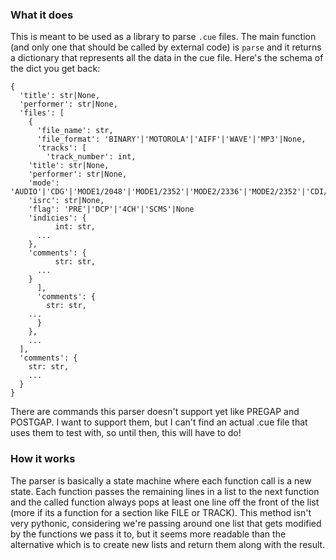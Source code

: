 ### What it does

This is meant to be used as a library to parse `.cue` files. The main function (and only one that should be called by external code) is `parse` and it returns a dictionary that represents all the data in the cue file. Here's the schema of the dict you get back:

```
{
  'title': str|None,
  'performer': str|None,
  'files': [
    {
      'file_name': str,
      'file_format': 'BINARY'|'MOTOROLA'|'AIFF'|'WAVE'|'MP3'|None,
      'tracks': [
        'track_number': int,
	'title': str|None,
	'performer': str|None,
	'mode': 'AUDIO'|'CDG'|'MODE1/2048'|'MODE1/2352'|'MODE2/2336'|'MODE2/2352'|'CDI/2336'|'CDI/2352',
	'isrc': str|None,
	'flag': 'PRE'|'DCP'|'4CH'|'SCMS'|None
	'indicies': {
          int: str,
	  ...
	},
	'comments': {
          str: str,
	  ...
	}
      ],
      'comments': {
        str: str,
	...
      }
    },
    ...
  ],
  'comments': {
    str: str,
    ...
  }
}
```

There are commands this parser doesn't support yet like PREGAP and POSTGAP. I want to support them, but I can't find an actual .cue file that uses them to test with, so until then, this will have to do!

### How it works

The parser is basically a state machine where each function call is a new state. Each function passes the remaining lines in a list to the next function and the called function always pops at least one line off the front of the list (more if its a function for a section like FILE or TRACK). This method isn't very pythonic, considering we're passing around one list that gets modified by the functions we pass it to, but it seems more readable than the alternative which is to create new lists and return them along with the result.


